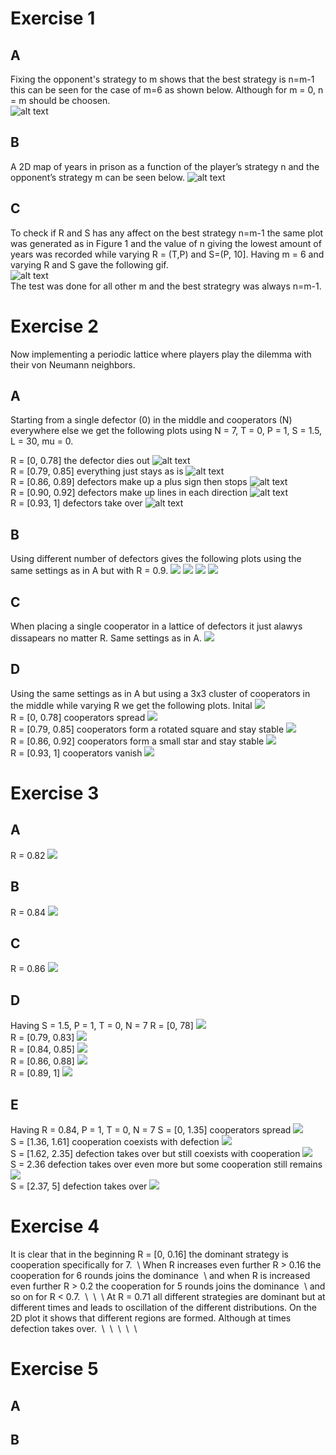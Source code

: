 # Exercise 1
## A
Fixing the opponent's strategy to m shows that the best strategy is n=m-1 this can be seen for the case of m=6 as shown below. Although for m = 0, n = m should be choosen.\
![alt text](https://github.com/mattias-wiberg/FIM750-Simulation-of-complex-systems/blob/main/Excercise%2013/1/a.png?raw=true)
## B
A 2D map of years in prison as a function of the player’s strategy n and the opponent’s strategy m can be seen below.
![alt text](https://github.com/mattias-wiberg/FIM750-Simulation-of-complex-systems/blob/main/Excercise%2013/1/b.png?raw=true)
## C
To check if R and S has any affect on the best strategy n=m-1 the same plot was generated as in Figure 1 and the value of n giving the lowest amount of years was recorded while varying R = (T,P) and S=(P, 10]. Having m = 6 and varying R and S gave the following gif.\
![alt text](https://github.com/mattias-wiberg/FIM750-Simulation-of-complex-systems/blob/main/Excercise%2013/1/c.gif?raw=true) \
The test was done for all other m and the best strategry was always n=m-1.
# Exercise 2
Now implementing a periodic lattice where players play the dilemma with their von Neumann neighbors.
## A
Starting from a single defector (0) in the middle and cooperators (N) everywhere else we get the following plots using N = 7, T = 0, P = 1, S = 1.5, L = 30, mu = 0.

R = [0, 0.78] the defector dies out
![alt text](https://github.com/mattias-wiberg/FIM750-Simulation-of-complex-systems/blob/main/Excercise%2013/2/a/t_2_r_0.png?raw=true) \
R = [0.79, 0.85] everything just stays as is
![alt text](https://github.com/mattias-wiberg/FIM750-Simulation-of-complex-systems/blob/main/Excercise%2013/2/a/t_1_r_0.79.png?raw=true) \
R = [0.86, 0.89] defectors make up a plus sign then stops
![alt text](https://github.com/mattias-wiberg/FIM750-Simulation-of-complex-systems/blob/main/Excercise%2013/2/a/t_2_r_0.86.png?raw=true) \
R = [0.90, 0.92] defectors make up lines in each direction
![alt text](https://github.com/mattias-wiberg/FIM750-Simulation-of-complex-systems/blob/main/Excercise%2013/2/a/t_17_r_0.9.png?raw=true) \
R = [0.93, 1] defectors take over
![alt text](https://github.com/mattias-wiberg/FIM750-Simulation-of-complex-systems/blob/main/Excercise%2013/2/a/t_31_r_1.png?raw=true)
## B
Using different number of defectors gives the following plots using the same settings as in A but with R = 0.9.
![](https://github.com/mattias-wiberg/FIM750-Simulation-of-complex-systems/blob/main/Excercise%2013/2/b/init2/t_20_r_0.9.png?raw=true)
![](https://github.com/mattias-wiberg/FIM750-Simulation-of-complex-systems/blob/main/Excercise%2013/2/b/init3/t_17_r_0.9.png?raw=true)
![](https://github.com/mattias-wiberg/FIM750-Simulation-of-complex-systems/blob/main/Excercise%2013/2/b/init4/t_14_r_0.9.png?raw=true)
![](https://github.com/mattias-wiberg/FIM750-Simulation-of-complex-systems/blob/main/Excercise%2013/2/b/init5/t_17_r_0.9.png?raw=true)
## C
When placing a single cooperator in a lattice of defectors it just alawys dissapears no matter R. Same settings as in A.
![](https://github.com/mattias-wiberg/FIM750-Simulation-of-complex-systems/blob/main/Excercise%2013/2/c/t_2_r_0.2.png?raw=true)
## D
Using the same settings as in A but using a 3x3 cluster of cooperators in the middle while varying R we get the following plots.
Inital
![](https://github.com/mattias-wiberg/FIM750-Simulation-of-complex-systems/blob/main/Excercise%2013/2/d/t_0_r_0.png?raw=true) \
R = [0, 0.78] cooperators spread
![](https://github.com/mattias-wiberg/FIM750-Simulation-of-complex-systems/blob/main/Excercise%2013/2/d/t_29_r_0.78.png?raw=true) \
R = [0.79, 0.85] cooperators form a rotated square and stay stable
![](https://github.com/mattias-wiberg/FIM750-Simulation-of-complex-systems/blob/main/Excercise%2013/2/d/t_20_r_0.79.png?raw=true) \
R = [0.86, 0.92] cooperators form a small star and stay stable
![](https://github.com/mattias-wiberg/FIM750-Simulation-of-complex-systems/blob/main/Excercise%2013/2/d/t_2_r_0.86.png?raw=true) \
R = [0.93, 1] cooperators vanish
![](https://github.com/mattias-wiberg/FIM750-Simulation-of-complex-systems/blob/main/Excercise%2013/2/d/t_4_r_0.93.png?raw=true)
# Exercise 3
## A
R = 0.82
![](https://github.com/mattias-wiberg/FIM750-Simulation-of-complex-systems/blob/main/Excercise%2013/3/a.png?raw=true)
## B
R = 0.84
![](https://github.com/mattias-wiberg/FIM750-Simulation-of-complex-systems/blob/main/Excercise%2013/3/b.png?raw=true)
## C
R = 0.86
![](https://github.com/mattias-wiberg/FIM750-Simulation-of-complex-systems/blob/main/Excercise%2013/3/c.png?raw=true)
## D
Having S = 1.5, P = 1, T = 0, N = 7
R = [0, 78]
![](https://github.com/mattias-wiberg/FIM750-Simulation-of-complex-systems/blob/main/Excercise%2013/3/d/t_100_r_0.78.png?raw=true) \
R = [0.79, 0.83]
![](https://github.com/mattias-wiberg/FIM750-Simulation-of-complex-systems/blob/main/Excercise%2013/3/d/t_100_r_0.83.png?raw=true) \
R = [0.84, 0.85]
![](https://github.com/mattias-wiberg/FIM750-Simulation-of-complex-systems/blob/main/Excercise%2013/3/d/t_100_r_0.84.png?raw=true) \
R = [0.86, 0.88]
![](https://github.com/mattias-wiberg/FIM750-Simulation-of-complex-systems/blob/main/Excercise%2013/3/d/t_100_r_0.88.png?raw=true) \
R = [0.89, 1]
![](https://github.com/mattias-wiberg/FIM750-Simulation-of-complex-systems/blob/main/Excercise%2013/3/d/t_100_r_1.png?raw=true)
## E
Having R = 0.84, P = 1, T = 0, N = 7
S = [0, 1.35] cooperators spread
![](https://github.com/mattias-wiberg/FIM750-Simulation-of-complex-systems/blob/main/Excercise%2013/3/e/t_100_r_0.84_s_1.35.png?raw=true) \
S = [1.36, 1.61] cooperation coexists with defection
![](https://github.com/mattias-wiberg/FIM750-Simulation-of-complex-systems/blob/main/Excercise%2013/3/e/t_100_r_0.84_s_1.61.png?raw=true) \
S = [1.62, 2.35] defection takes over but still coexists with cooperation
![](https://github.com/mattias-wiberg/FIM750-Simulation-of-complex-systems/blob/main/Excercise%2013/3/e/t_100_r_0.84_s_2.35.png?raw=true) \
S = 2.36 defection takes over even more but some cooperation still remains
![](https://github.com/mattias-wiberg/FIM750-Simulation-of-complex-systems/blob/main/Excercise%2013/3/e/t_100_r_0.84_s_2.36.png?raw=true) \
S = [2.37, 5] defection takes over
![](https://github.com/mattias-wiberg/FIM750-Simulation-of-complex-systems/blob/main/Excercise%2013/3/e/t_100_r_0.84_s_5.png?raw=true)
# Exercise 4
It is clear that in the beginning R = [0, 0.16] the dominant strategy is cooperation specifically for 7.
![]() \ 
When R increases even further R > 0.16 the cooperation for 6 rounds joins the dominance
![]() \ 
and when R is increased even further R > 0.2 the cooperation for 5 rounds joins the dominance
![]() \ 
and so on for R < 0.7.
![]() \ 
![]() \ 
![]() \ 
At R = 0.71 all different strategies are dominant but at different times and leads to oscillation of the different distributions. On the 2D plot it shows that different regions are formed. Although at times defection takes over.
![]() \ 
![]() \ 
![]() \ 
![]() \ 
![]() \ 

# Exercise 5
## A

## B

